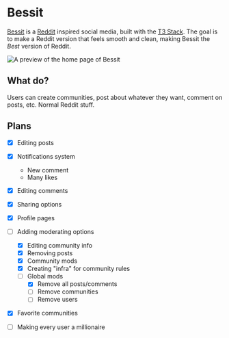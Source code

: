 # Bessit

[Bessit](https://bessit.vercel.app/) is a [Reddit](https://www.reddit.com/) inspired social media, built with the [T3 Stack](https://create.t3.gg/). The goal is to make a Reddit version that feels smooth and clean, making Bessit the *Best* version of Reddit.

![A preview of the home page of Bessit](https://user-images.githubusercontent.com/70011806/206897250-09210d21-e08b-454b-99d9-42a7b55025c4.png)


## What do?

Users can create communities, post about whatever they want, comment on posts, etc. Normal Reddit stuff.

## Plans

* [X] Editing posts
* [X] Notifications system
  - New comment
  - Many likes
* [X] Editing comments
* [X] Sharing options
* [X] Profile pages
* [ ] Adding moderating options
  - [X] Editing community info
  - [X] Removing posts
  - [X] Community mods
  - [X] Creating "infra" for community rules
  - [ ] Global mods
    - [X] Remove all posts/comments
    - [ ] Remove communities
    - [ ] Remove users
* [X] Favorite communities
* [ ] Making every user a millionaire

